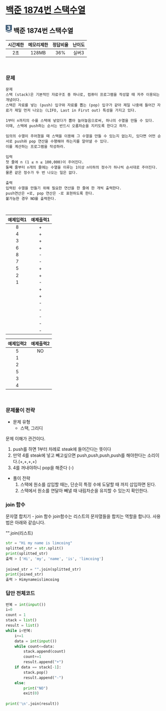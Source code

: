 
# [백준 1874번 스택수열](https://www.acmicpc.net/problem/1874)

## <img src="https://raw.githubusercontent.com/gudals-kim/Studyroom/0c61bf1ad9b6434ff624dbab4012654df8c92b01/codingtest/img/rank/silver_3.svg" width="20">  백준 1874번 스택수열


| 시간제한 |메모리제한|정답비율| 난이도 | 
|:----:|:---:|:---:|:---:|
|  2초  |128MB|36%| 실버3 |

<br>

### 문제

```
문제
스택 (stack)은 기본적인 자료구조 중 하나로, 컴퓨터 프로그램을 작성할 때 자주 이용되는 개념이다. 
스택은 자료를 넣는 (push) 입구와 자료를 뽑는 (pop) 입구가 같아 제일 나중에 들어간 자료가 제일 먼저 나오는 (LIFO, Last in First out) 특성을 가지고 있다.

1부터 n까지의 수를 스택에 넣었다가 뽑아 늘어놓음으로써, 하나의 수열을 만들 수 있다.
이때, 스택에 push하는 순서는 반드시 오름차순을 지키도록 한다고 하자.

임의의 수열이 주어졌을 때 스택을 이용해 그 수열을 만들 수 있는지 없는지, 있다면 어떤 순서로 push와 pop 연산을 수행해야 하는지를 알아낼 수 있다.
이를 계산하는 프로그램을 작성하라.

입력
첫 줄에 n (1 ≤ n ≤ 100,000)이 주어진다.
둘째 줄부터 n개의 줄에는 수열을 이루는 1이상 n이하의 정수가 하나씩 순서대로 주어진다.
물론 같은 정수가 두 번 나오는 일은 없다.

출력
입력된 수열을 만들기 위해 필요한 연산을 한 줄에 한 개씩 출력한다.
push연산은 +로, pop 연산은 -로 표현하도록 한다.
불가능한 경우 NO를 출력한다.

```


<br>

| 예제입력1 | 예제출력1 |
|:-----:|:-----:|
|   8   |   +   |
|   4   |   +   |
|   3   |   +   |
|   6   |   +   |
|   8   |   -   |
|   7   |   -   |
|   5   |   +   |
|   2   |   +   |
|   1   |   -   |
|       |   +   |
|       |   +   |
|       |   -   |
|       |   -   |
|       |   -   |
|       |   -   |
|       |   -   |

| 예제입력2 | 예제출력2 |
|:-----:|:-----:|
|   5   |  NO   |
|   1   |       |
|   2   |       |
|   5   |       |
|   3   |       |
|   4   |       |



<br>

### 문제풀이 전략
- 문제 유형
  - 스택, 그리디

문제 이해가 관건이다.
1. push를 하면 1부터 차례로 steak에 들어간다는 뜻이다
2. 만약 4를 steak에 넣고 빼고싶으면 push,push,push,push를 해야한다는 소리이다.(+,+,+,+)
3. 4를 꺼내야하니 pop을 해준다 (-)

* 풀이 전략
    1. 스택에 원소를 삽입할 때는, 단순히 특정 수에 도달할 때 까지 삽입하면 된다.
    2. 스택에서 원소를 연달아 빼낼 때 내림차순을 유지할 수 있는지 확인한다. 

### join 함수
문자열 합치기 - join 함수
join함수는 리스트의 문자열들을 합치는 역할을 합니다. 사용법은 아래와 같습니다.

"".join(리스트)
```python
str = "Hi my name is limcoing" 
splitted_str = str.split() 
print(splitted_str) 
출력 > ['Hi', 'my', 'name', 'is', 'limcoing'] 

joined_str = "".join(splitted_str) 
print(joined_str) 
출력 > Himynameislimcoing 
```

### 답안 전체코드

```py
반복 = int(input())
i=0
count = 1
stack = list()
result = list()
while i<반복:
    i+=1
    data = int(input())
    while count<=data:
        stack.append(count)
        count+=1
        result.append("+")
    if data == stack[-1]:
        stack.pop()
        result.append("-")
    else:
        print("NO")
        exit(0)
        
print('\n'.join(result))
```

